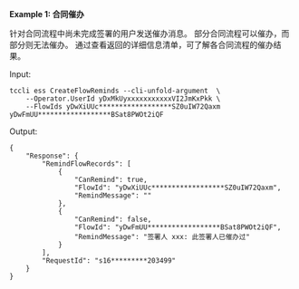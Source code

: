 **Example 1: 合同催办**

针对合同流程中尚未完成签署的用户发送催办消息。
部分合同流程可以催办，而部分则无法催办。
通过查看返回的详细信息清单，可了解各合同流程的催办结果。

Input: 

```
tccli ess CreateFlowReminds --cli-unfold-argument  \
    --Operator.UserId yDxMkUyxxxxxxxxxxxVI2JmKxPkk \
    --FlowIds yDwXiUUc******************SZ0uIW72Qaxm yDwFmUU******************BSat8PWOt2iQF
```

Output: 
```
{
    "Response": {
        "RemindFlowRecords": [
            {
                "CanRemind": true,
                "FlowId": "yDwXiUUc******************SZ0uIW72Qaxm",
                "RemindMessage": ""
            },
            {
                "CanRemind": false,
                "FlowId": "yDwFmUU******************BSat8PWOt2iQF",
                "RemindMessage": "签署人 xxx: 此签署人已催办过"
            }
        ],
        "RequestId": "s16*********203499"
    }
}
```

